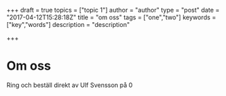 +++
draft = true
topics = ["topic 1"]
author = "author"
type = "post"
date = "2017-04-12T15:28:18Z"
title = "om oss"
tags = ["one","two"]
keywords = ["key","words"]
description = "description"

+++
# Om oss

Ring och beställ direkt av Ulf Svensson på 0
